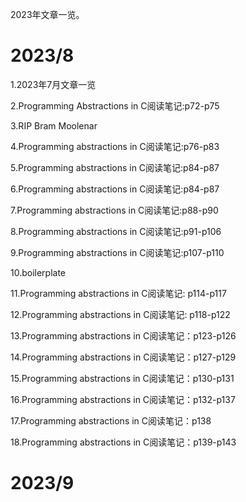 
2023年文章一览。

# 2023/8

1.2023年7月文章一览

2.Programming Abstractions in C阅读笔记:p72-p75

3.RIP Bram Moolenar

4.Programming abstractions in C阅读笔记:p76-p83

5.Programming abstractions in C阅读笔记:p84-p87

6.Programming abstractions in C阅读笔记:p84-p87

7.Programming abstractions in C阅读笔记:p88-p90

8.Programming abstractions in C阅读笔记:p91-p106

9.Programming abstractions in C阅读笔记:p107-p110

10.boilerplate

11.Programming abstractions in C阅读笔记: p114-p117

12.Programming abstractions in C阅读笔记: p118-p122

13.Programming abstractions in C阅读笔记：p123-p126

14.Programming abstractions in C阅读笔记：p127-p129

15.Programming abstractions in C阅读笔记：p130-p131

16.Programming abstractions in C阅读笔记：p132-p137

17.Programming abstractions in C阅读笔记：p138

18.Programming abstractions in C阅读笔记：p139-p143

# 2023/9
